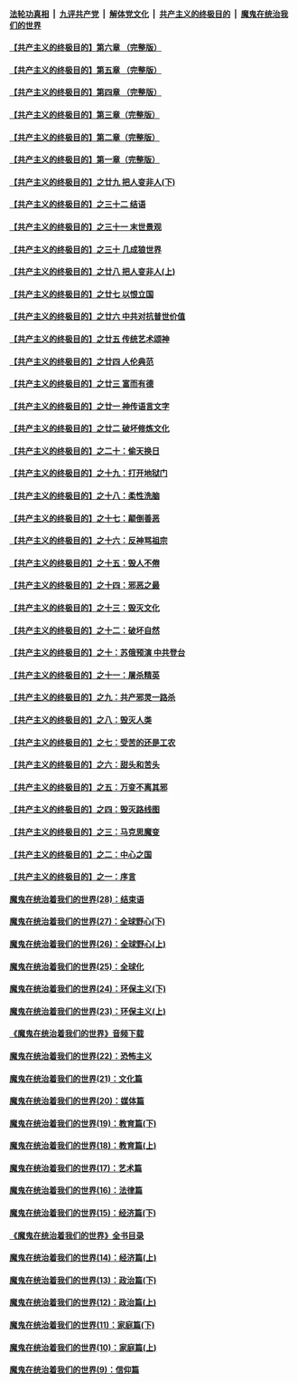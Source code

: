####  [法轮功真相](../../../../basic/blob/master/README.md?t=12190226) &nbsp;|&nbsp; [九评共产党](../../../../9ping.md/blob/master/README.md?t=12190226) &nbsp;|&nbsp; [解体党文化](../../../../jtdwh.md/blob/master/README.md?t=12190226)  &nbsp;|&nbsp; [共产主义的终极目的](../../../../gczydzjmd.md/blob/master/README.md?t=12190226) &nbsp;|&nbsp; [魔鬼在统治我们的世界](../../../../mgztzwmdsj.md/blob/master/README.md?t=12190226) 

#### [【共产主义的终极目的】第六章 （完整版）](../pages/nsc422/n11428913.md?t=12190226) 

#### [【共产主义的终极目的】第五章 （完整版）](../pages/nsc422/n11428912.md?t=12190226) 

#### [【共产主义的终极目的】第四章 （完整版）](../pages/nsc422/n11428907.md?t=12190226) 

#### [【共产主义的终极目的】第三章（完整版）](../pages/nsc422/n11428848.md?t=12190226) 

#### [【共产主义的终极目的】第二章（完整版）](../pages/nsc422/n11428831.md?t=12190226) 

#### [【共产主义的终极目的】第一章（完整版）](../pages/nsc422/n11417651.md?t=12190226) 

#### [【共产主义的终极目的】之廿九 把人变非人(下)](../pages/nsc422/n11344140.md?t=12190226) 

#### [【共产主义的终极目的】之三十二 结语](../pages/nsc422/n11360535.md?t=12190226) 

#### [【共产主义的终极目的】之三十一 末世景观](../pages/nsc422/n11351129.md?t=12190226) 

#### [【共产主义的终极目的】之三十 几成狼世界](../pages/nsc422/n11348280.md?t=12190226) 

#### [【共产主义的终极目的】之廿八 把人变非人(上)](../pages/nsc422/n11340492.md?t=12190226) 

#### [【共产主义的终极目的】之廿七 以恨立国](../pages/nsc422/n11336944.md?t=12190226) 

#### [【共产主义的终极目的】之廿六 中共对抗普世价值](../pages/nsc422/n11324785.md?t=12190226) 

#### [【共产主义的终极目的】之廿五 传统艺术颂神](../pages/nsc422/n11296396.md?t=12190226) 

#### [【共产主义的终极目的】之廿四 人伦典范](../pages/nsc422/n11296397.md?t=12190226) 

#### [【共产主义的终极目的】之廿三 富而有德](../pages/nsc422/n11283598.md?t=12190226) 

#### [【共产主义的终极目的】之廿一 神传语言文字](../pages/nsc422/n11263265.md?t=12190226) 

#### [【共产主义的终极目的】之廿二 破坏修炼文化](../pages/nsc422/n11245728.md?t=12190226) 

#### [【共产主义的终极目的】之二十：偷天换日](../pages/nsc422/n11238846.md?t=12190226) 

#### [【共产主义的终极目的】之十九：打开地狱门](../pages/nsc422/n11206376.md?t=12190226) 

#### [【共产主义的终极目的】之十八：柔性洗脑](../pages/nsc422/n11199994.md?t=12190226) 

#### [【共产主义的终极目的】之十七：颠倒善恶](../pages/nsc422/n11179782.md?t=12190226) 

#### [【共产主义的终极目的】之十六：反神骂祖宗](../pages/nsc422/n11166798.md?t=12190226) 

#### [【共产主义的终极目的】之十五：毁人不倦](../pages/nsc422/n11166792.md?t=12190226) 

#### [【共产主义的终极目的】之十四：邪恶之最](../pages/nsc422/n11150249.md?t=12190226) 

#### [【共产主义的终极目的】之十三：毁灭文化](../pages/nsc422/n11135227.md?t=12190226) 

#### [【共产主义的终极目的】之十二：破坏自然](../pages/nsc422/n11135214.md?t=12190226) 

#### [【共产主义的终极目的】之十：苏俄预演 中共登台](../pages/nsc422/n11118424.md?t=12190226) 

#### [【共产主义的终极目的】之十一：屠杀精英](../pages/nsc422/n11118442.md?t=12190226) 

#### [【共产主义的终极目的】之九：共产邪灵一路杀](../pages/nsc422/n11114139.md?t=12190226) 

#### [【共产主义的终极目的】之八：毁灭人类](../pages/nsc422/n11108503.md?t=12190226) 

#### [【共产主义的终极目的】之七：受苦的还是工农](../pages/nsc422/n11101809.md?t=12190226) 

#### [【共产主义的终极目的】之六：甜头和苦头](../pages/nsc422/n11096971.md?t=12190226) 

#### [【共产主义的终极目的】之五：万变不离其邪](../pages/nsc422/n11091285.md?t=12190226) 

#### [【共产主义的终极目的】之四：毁灭路线图](../pages/nsc422/n11086284.md?t=12190226) 

#### [【共产主义的终极目的】之三：马克思魔变](../pages/nsc422/n11061941.md?t=12190226) 

#### [【共产主义的终极目的】之二：中心之国](../pages/nsc422/n11047728.md?t=12190226) 

#### [【共产主义的终极目的】之一：序言](../pages/nsc422/n11086077.md?t=12190226) 

#### [魔鬼在统治着我们的世界(28)：结束语](../pages/nsc422/n10936246.md?t=12190226) 

#### [魔鬼在统治着我们的世界(27)：全球野心(下)](../pages/nsc422/n10928319.md?t=12190226) 

#### [魔鬼在统治着我们的世界(26)：全球野心(上)](../pages/nsc422/n10900318.md?t=12190226) 

#### [魔鬼在统治着我们的世界(25)：全球化](../pages/nsc422/n10788205.md?t=12190226) 

#### [魔鬼在统治着我们的世界(24)：环保主义(下)](../pages/nsc422/n10695307.md?t=12190226) 

#### [魔鬼在统治着我们的世界(23)：环保主义(上)](../pages/nsc422/n10688613.md?t=12190226) 

#### [《魔鬼在统治着我们的世界》音频下载](../pages/nsc422/n10635553.md?t=12190226) 

#### [魔鬼在统治着我们的世界(22)：恐怖主义](../pages/nsc422/n10614727.md?t=12190226) 

#### [魔鬼在统治着我们的世界(21)：文化篇](../pages/nsc422/n10597706.md?t=12190226) 

#### [魔鬼在统治着我们的世界(20)：媒体篇](../pages/nsc422/n10586579.md?t=12190226) 

#### [魔鬼在统治着我们的世界(19)：教育篇(下)](../pages/nsc422/n10564808.md?t=12190226) 

#### [魔鬼在统治着我们的世界(18)：教育篇(上)](../pages/nsc422/n10526970.md?t=12190226) 

#### [魔鬼在统治着我们的世界(17)：艺术篇](../pages/nsc422/n10499093.md?t=12190226) 

#### [魔鬼在统治着我们的世界(16)：法律篇](../pages/nsc422/n10485969.md?t=12190226) 

#### [魔鬼在统治着我们的世界(15)：经济篇(下)](../pages/nsc422/n10469975.md?t=12190226) 

#### [《魔鬼在统治着我们的世界》全书目录](../pages/nsc422/n10464261.md?t=12190226) 

#### [魔鬼在统治着我们的世界(14)：经济篇(上)](../pages/nsc422/n10457370.md?t=12190226) 

#### [魔鬼在统治着我们的世界(13)：政治篇(下)](../pages/nsc422/n10448270.md?t=12190226) 

#### [魔鬼在统治着我们的世界(12)：政治篇(上)](../pages/nsc422/n10444576.md?t=12190226) 

#### [魔鬼在统治着我们的世界(11)：家庭篇(下)](../pages/nsc422/n10440961.md?t=12190226) 

#### [魔鬼在统治着我们的世界(10)：家庭篇(上)](../pages/nsc422/n10435448.md?t=12190226) 

#### [魔鬼在统治着我们的世界(9)：信仰篇](../pages/nsc422/n10432159.md?t=12190226) 

